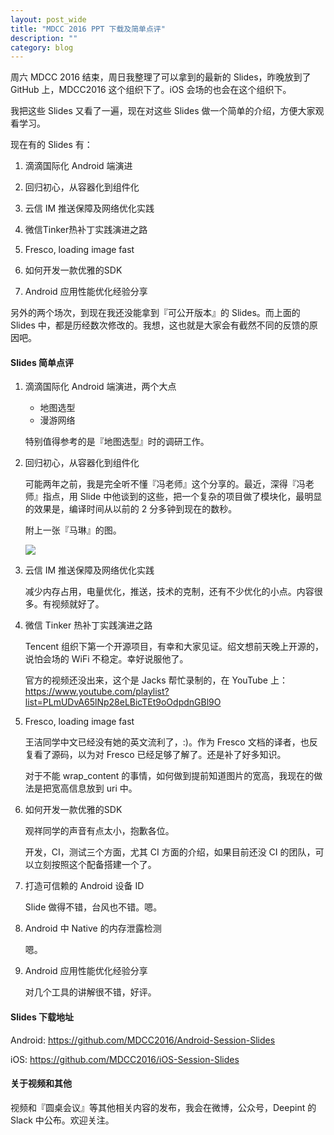 ```yaml
---
layout: post_wide
title: "MDCC 2016 PPT 下载及简单点评"
description: ""
category: blog
---
```


周六 MDCC 2016 结束，周日我整理了可以拿到的最新的 Slides，昨晚放到了 GitHub 上，MDCC2016 这个组织下了。iOS 会场的也会在这个组织下。

我把这些 Slides 又看了一遍，现在对这些 Slides 做一个简单的介绍，方便大家观看学习。

现在有的 Slides 有：

1. 滴滴国际化 Android 端演进

2. 回归初心，从容器化到组件化

3. 云信 IM 推送保障及网络优化实践

4. 微信Tinker热补丁实践演进之路

5. Fresco, loading image fast

6. 如何开发一款优雅的SDK

9. Android 应用性能优化经验分享

另外的两个场次，到现在我还没能拿到『可公开版本』的 Slides。而上面的 Slides 中，都是历经数次修改的。我想，这也就是大家会有截然不同的反馈的原因吧。

#### Slides 简单点评

1. 滴滴国际化 Android 端演进，两个大点
    * 地图选型
    * 漫游网络

    特别值得参考的是『地图选型』时的调研工作。

2. 回归初心，从容器化到组件化

    可能两年之前，我是完全听不懂『冯老师』这个分享的。最近，深得『冯老师』指点，用 Slide 中他谈到的这些，把一个复杂的项目做了模块化，最明显的效果是，编译时间从以前的 2 分多钟到现在的数秒。

    附上一张『马琳』的图。

    ![](//ww1.sinaimg.cn/large/599e230bjw1f84sva9z4zj20qo0zkq7s.jpg)

3. 云信 IM 推送保障及网络优化实践

    减少内存占用，电量优化，推送，技术的克制，还有不少优化的小点。内容很多。有视频就好了。

4. 微信 Tinker 热补丁实践演进之路 

    Tencent 组织下第一个开源项目，有幸和大家见证。绍文想前天晚上开源的，说怕会场的 WiFi 不稳定。幸好说服他了。

    官方的视频还没出来，这个是 Jacks 帮忙录制的，在 YouTube 上： https://www.youtube.com/playlist?list=PLmUDvA65lNp28eLBicTEt9oOdpdnGBl9O

5.  Fresco, loading image fast

    王洁同学中文已经没有她的英文流利了，:)。作为 Fresco 文档的译者，也反复看了源码，以为对 Fresco 已经足够了解了。还是补了好多知识。

    对于不能 wrap_content 的事情，如何做到提前知道图片的宽高，我现在的做法是把宽高信息放到 uri 中。

6.  如何开发一款优雅的SDK

    观祥同学的声音有点太小，抱歉各位。

    开发，CI，测试三个方面，尤其 CI 方面的介绍，如果目前还没 CI 的团队，可以立刻按照这个配备搭建一个了。

7.  打造可信赖的 Android 设备 ID

    Slide 做得不错，台风也不错。嗯。

8.  Android 中 Native 的内存泄露检测

    嗯。

9.  Android 应用性能优化经验分享

    对几个工具的讲解很不错，好评。

#### Slides 下载地址

Android: https://github.com/MDCC2016/Android-Session-Slides

iOS: https://github.com/MDCC2016/iOS-Session-Slides

#### 关于视频和其他

视频和『圆桌会议』等其他相关内容的发布，我会在微博，公众号，Deepint 的 Slack 中公布。欢迎关注。
